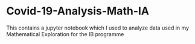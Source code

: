 # Covid-19-Analysis-Math-IA
This contains a jupyter notebook which I used to analyze data used in my Mathematical Exploration for the IB programme 
